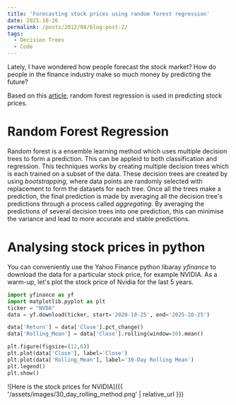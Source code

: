 ```yaml
---
title: 'Forecasting stock prices using random forest regression'
date: 2025-10-26
permalink: /posts/2012/08/blog-post-2/
tags:
  - Decision Trees
  - Code
---
```


Lately, I have wondered how people forecast the stock market? How do people in the finance industry make so much money by predicting the future?

Based on this [article](https://medium.com/@bilal70964/random-forest-regression-in-real-world-financial-forecasting-a6684df9fa86), random forest regression is used in predicting stock prices.

# Random Forest Regression
Random forest is a ensemble learning method which uses multiple decision trees to form a prediction. This can be appleid to both classification and regression. This techniques works by creating multiple decision trees which is each trained on a subset of the data. These decision trees are created by using *bootstrapping*, where data points are randomly selected with replacement to form the datasets for each tree. Once all the trees make a prediction, the final prediction is made by averaging all the decision tree's predictions through a process called *aggregating*. By averaging the predictions of several decision trees into one prediction, this can minimise the variance and lead to more accurate and stable predictions. 

# Analysing stock prices in python
You can conveniently use the Yahoo Finance python libaray *yfinance* to download the data for a particular stock price, for example NVIDIA. As a warm-up, let's plot the stock price of Nvidia for the last 5 years. 

```python
import yfinance as yf
import matplotlib.pyplot as plt
ticker = "NVDA"
data = yf.download(ticker, start='2020-10-25', end='2025-10-25')

data['Return'] = data['Close'].pct_change()
data['Rolling_Mean'] = data['Close'].rolling(window=30).mean()

plt.figure(figsize=(12,6))
plt.plot(data['Close'], label='Close')
plt.plot(data['Rolling_Mean'], label='30-Day Rolling Mean')
plt.legend()
plt.show()
```
![Here is the stock prices for NVIDIA]({{ '/assets/images/30_day_rolling_method.png' | relative_url }})

